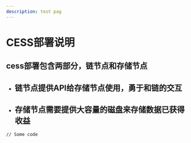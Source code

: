 ```yaml
---
description: test pag
---
```


# CESS部署说明

## cess部署包含两部分，链节点和存储节点

* ## 链节点提供API给存储节点使用，勇于和链的交互
* ## 存储节点需要提供大容量的磁盘来存储数据已获得收益

```
// Some code
```

